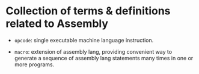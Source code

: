 Collection of terms & definitions related to Assembly
===

* `opcode`: single executable machine language instruction.

* `macro`: extension of assembly lang, providing convenient way to generate a sequence of assembly lang statements many times in one or more programs.


